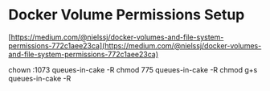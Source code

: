 
# Docker Volume Permissions Setup

[https://medium.com/@nielssj/docker-volumes-and-file-system-permissions-772c1aee23ca](https://medium.com/@nielssj/docker-volumes-and-file-system-permissions-772c1aee23ca)


chown :1073 queues-in-cake -R
chmod 775 queues-in-cake -R
chmod g+s  queues-in-cake -R

